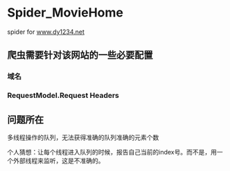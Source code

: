 # Spider_MovieHome
spider for www.dy1234.net

## 爬虫需要针对该网站的一些必要配置
### 域名
### RequestModel.Request Headers




## 问题所在
多线程操作的队列，无法获得准确的队列准确的元素个数

个人猜想：让每个线程进入队列的时候，报告自己当前的index号。而不是，用一个外部线程来监听，这是不准确的。